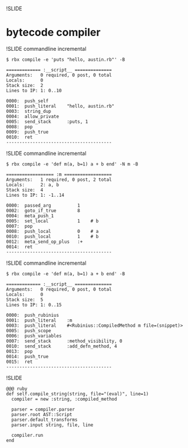 !SLIDE

# bytecode compiler #

!SLIDE commandline incremental

    $ rbx compile -e 'puts "hello, austin.rb"' -B

    ============= :__script__ ==============
    Arguments:   0 required, 0 post, 0 total
    Locals:      0
    Stack size:  2
    Lines to IP: 1: 0..10

    0000:  push_self
    0001:  push_literal    "hello, austin.rb"
    0003:  string_dup
    0004:  allow_private
    0005:  send_stack      :puts, 1
    0008:  pop
    0009:  push_true
    0010:  ret
    ----------------------------------------


!SLIDE commandline incremental

    $ rbx compile -e 'def m(a, b=1) a + b end' -N m -B

    ================== :m ==================
    Arguments:   1 required, 0 post, 2 total
    Locals:      2: a, b
    Stack size:  4
    Lines to IP: 1: -1..14

    0000:  passed_arg          1
    0002:  goto_if_true        8
    0004:  meta_push_1
    0005:  set_local           1    # b
    0007:  pop
    0008:  push_local          0    # a
    0010:  push_local          1    # b
    0012:  meta_send_op_plus   :+
    0014:  ret
    ----------------------------------------


!SLIDE commandline incremental

    $ rbx compile -e 'def m(a, b=1) a + b end' -B

    ============= :__script__ ==============
    Arguments:   0 required, 0 post, 0 total
    Locals:      0
    Stack size:  5
    Lines to IP: 1: 0..15

    0000:  push_rubinius
    0001:  push_literal    :m
    0003:  push_literal    #<Rubinius::CompiledMethod m file=(snippet)>
    0005:  push_scope
    0006:  push_variables
    0007:  send_stack      :method_visibility, 0
    0010:  send_stack      :add_defn_method, 4
    0013:  pop
    0014:  push_true
    0015:  ret
    ----------------------------------------


!SLIDE

    @@@ ruby
    def self.compile_string(string, file="(eval)", line=1)
      compiler = new :string, :compiled_method

      parser = compiler.parser
      parser.root AST::Script
      parser.default_transforms
      parser.input string, file, line

      compiler.run
    end

